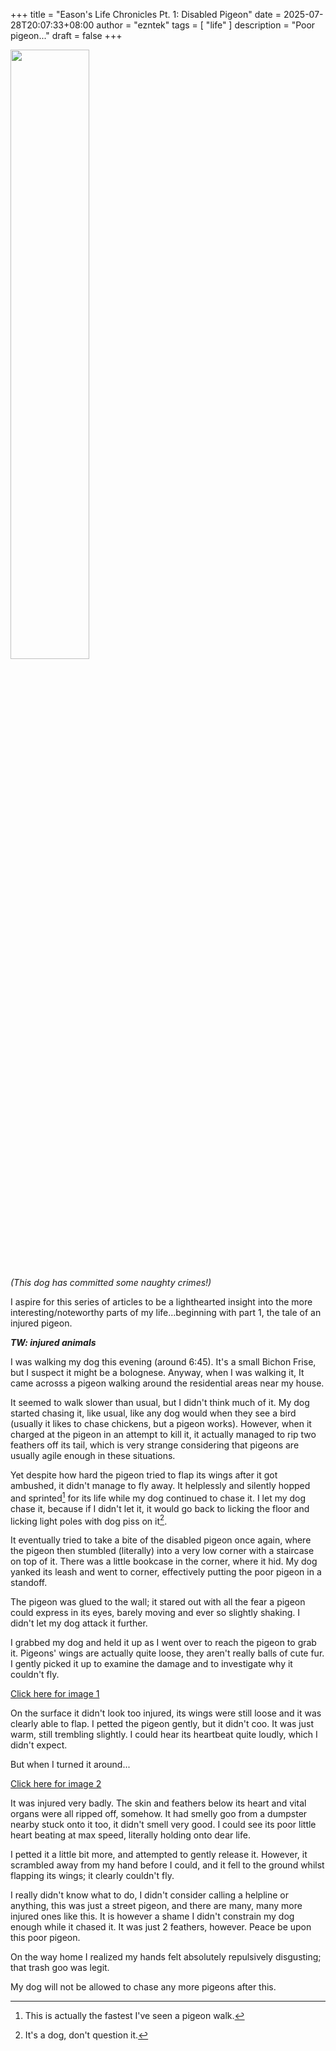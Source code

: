 +++
title = "Eason's Life Chronicles Pt. 1: Disabled Pigeon"
date = 2025-07-28T20:07:33+08:00
author = "ezntek"
tags = [ "life" ]
description = "Poor pigeon..."
draft = false
+++

<img src="/img/dogspecimen.jpg" width="50%" />

*(This dog has committed some naughty crimes!)*

I aspire for this series of articles to be a lighthearted insight into the more interesting/noteworthy parts of my life...beginning with part 1, the tale of an injured pigeon.

***TW: injured animals***

I was walking my dog this evening (around 6:45). It's a small Bichon Frise, but I suspect it might be a bolognese. Anyway, when I was walking it, It came acrosss a pigeon walking around the residential areas near my house.

It seemed to walk slower than usual, but I didn't think much of it. My dog started chasing it, like usual, like any dog would when they see a bird (usually it likes to chase chickens, but a pigeon works). However, when it charged at the pigeon in an attempt to kill it, it actually managed to rip two feathers off its tail, which is very strange considering that pigeons are usually agile enough in these situations.

Yet despite how hard the pigeon tried to flap its wings after it got ambushed, it didn't manage to fly away. It helplessly and silently hopped and sprinted[^1] for its life while my dog continued to chase it. I let my dog chase it, because if I didn't let it, it would go back to licking the floor and licking light poles with dog piss on it[^2].

It eventually tried to take a bite of the disabled pigeon once again, where the pigeon then stumbled (literally) into a very low corner with a staircase on top of it. There was a little bookcase in the corner, where it hid. My dog yanked its leash and went to corner, effectively putting the poor pigeon in a standoff.

The pigeon was glued to the wall; it stared out with all the fear a pigeon could express in its eyes, barely moving and ever so slightly shaking. I didn't let my dog attack it further.

I grabbed my dog and held it up as I went over to reach the pigeon to grab it. Pigeons' wings are actually quite loose, they aren't really balls of cute fur. I gently picked it up to examine the damage and to investigate why it couldn't fly.

[Click here for image 1](/img/injuredpigeon1.jpg)

On the surface it didn't look too injured, its wings were still loose and it was clearly able to flap. I petted the pigeon gently, but it didn't coo. It was just warm, still trembling slightly. I could hear its heartbeat quite loudly, which I didn't expect.

But when I turned it around...

[Click here for image 2](/img/injuredpigeon2.jpg)

It was injured very badly. The skin and feathers below its heart and vital organs were all ripped off, somehow. It had smelly goo from a dumpster nearby stuck onto it too, it didn't smell very good. I could see its poor little heart beating at max speed, literally holding onto dear life.

I petted it a little bit more, and attempted to gently release it. However, it scrambled away from my hand before I could, and it fell to the ground whilst flapping its wings; it clearly couldn't fly.

I really didn't know what to do, I didn't consider calling a helpline or anything, this was just a street pigeon, and there are many, many more injured ones like this. It is however a shame I didn't constrain my dog enough while it chased it. It was just 2 feathers, however. Peace be upon this poor pigeon.

On the way home I realized my hands felt absolutely repulsively disgusting; that trash goo was legit.

My dog will not be allowed to chase any more pigeons after this.

[^1]: This is actually the fastest I've seen a pigeon walk.
[^2]: It's a dog, don't question it.

<script src="https://utteranc.es/client.js"
        repo="ezntek/ezntek.github.io"
        issue-term="title"
        label="comments"
        theme="github-dark"
        crossorigin="anonymous"
        async>
</script>
